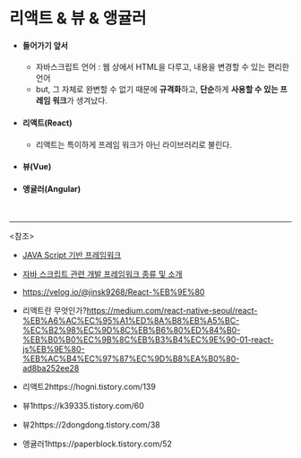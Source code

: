 # 리액트 & 뷰 & 앵귤러

- #### 들어가기 앞서

  - 자바스크립트 언어 : 웹 상에서 HTML을 다루고, 내용을 변경할 수 있는 편리한 언어
  - but, 그 자체로 완변할 수 없기 때문에 **규격화**하고, **단순**하게 **사용할 수 있는 프레임 워크**가 생겨났다.

- #### 리액트(React)

  - 리액트는 특이하게 프레임 워크가 아닌 라이브러리로 불린다.

- #### 뷰(Vue)

- #### 앵귤러(Angular)





<br>

-------

<참조>

- [JAVA Script 기반 프레임워크](https://sungks.tistory.com/185?category=1015821)
- [자바 스크립트 관련 개발 프레임워크 종류 및 소개](https://sungks.tistory.com/189?category=1015821)
- https://velog.io/@jinsk9268/React-%EB%9E%80
- 리액트란 무엇인가?https://medium.com/react-native-seoul/react-%EB%A6%AC%EC%95%A1%ED%8A%B8%EB%A5%BC-%EC%B2%98%EC%9D%8C%EB%B6%80%ED%84%B0-%EB%B0%B0%EC%9B%8C%EB%B3%B4%EC%9E%90-01-react-js%EB%9E%80-%EB%AC%B4%EC%97%87%EC%9D%B8%EA%B0%80-ad8ba252ee28

- 리액트2https://hogni.tistory.com/139

- 뷰1https://k39335.tistory.com/60

- 뷰2https://2dongdong.tistory.com/38
- 앵귤러1https://paperblock.tistory.com/52